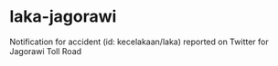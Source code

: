 # laka-jagorawi
Notification for accident (id: kecelakaan/laka) reported on Twitter for Jagorawi Toll Road
